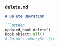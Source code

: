 
### `delete.md`
```markdown
# Delete Operation

```python
updated_book.delete()
Book.objects.all()
# Output: <QuerySet []>

